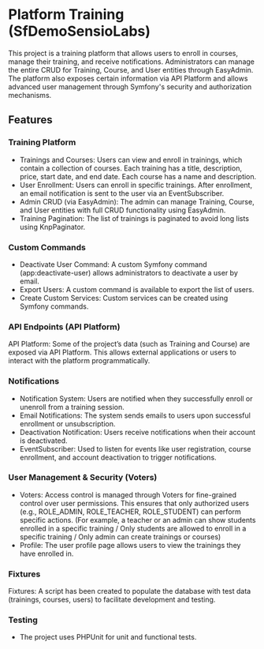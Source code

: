 # Platform Training (SfDemoSensioLabs)

This project is a training platform that allows users to enroll in courses, manage their training, and receive notifications. Administrators can manage the entire CRUD for Training, Course, and User entities through EasyAdmin. The platform also exposes certain information via API Platform and allows advanced user management through Symfony's security and authorization mechanisms.

## Features

### Training Platform
- Trainings and Courses: Users can view and enroll in trainings, which contain a collection of courses. Each training has a title, description, price, start date, and end date. Each course has a name and description.
- User Enrollment: Users can enroll in specific trainings. After enrollment, an email notification is sent to the user via an EventSubscriber.
- Admin CRUD (via EasyAdmin): The admin can manage Training, Course, and User entities with full CRUD functionality using EasyAdmin.
- Training Pagination: The list of trainings is paginated to avoid long lists using KnpPaginator.

### Custom Commands
- Deactivate User Command: A custom Symfony command (app:deactivate-user) allows administrators to deactivate a user by email.
- Export Users: A custom command is available to export the list of users.
- Create Custom Services: Custom services can be created using Symfony commands.

### API Endpoints (API Platform)
API Platform: Some of the project’s data (such as Training and Course) are exposed via API Platform. This allows external applications or users to interact with the platform programmatically.

### Notifications
- Notification System: Users are notified when they successfully enroll or unenroll from a training session.
- Email Notifications: The system sends emails to users upon successful enrollment or unsubscription.
- Deactivation Notification: Users receive notifications when their account is deactivated.
- EventSubscriber: Used to listen for events like user registration, course enrollment, and account deactivation to trigger notifications.

### User Management & Security (Voters)
- Voters: Access control is managed through Voters for fine-grained control over user permissions. This ensures that only authorized users (e.g., ROLE_ADMIN, ROLE_TEACHER, ROLE_STUDENT) can perform specific actions. (For example, a teacher or an admin can show students enrolled in a specific training / Only students are allowed to enroll in a specific training / Only admin can create trainings or courses)
- Profile: The user profile page allows users to view the trainings they have enrolled in.

### Fixtures
Fixtures: A script has been created to populate the database with test data (trainings, courses, users) to facilitate development and testing.

### Testing
- The project uses PHPUnit for unit and functional tests.